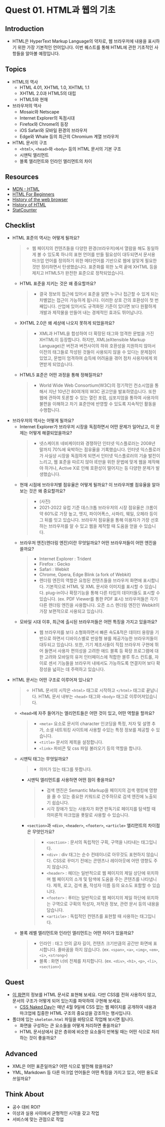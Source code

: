 # Quest 01. HTML과 웹의 기초

## Introduction

- HTML은 HyperText Markup Language의 약자로, 웹 브라우저에 내용을 표시하기 위한 가장 기본적인 언어입니다. 이번 퀘스트를 통해 HTML에 관한 기초적인 사항들을 알아볼 예정입니다.

## Topics

- HTML의 역사
  - HTML 4.01, XHTML 1.0, XHTML 1.1
  - XHTML 2.0과 HTML5의 대립
  - HTML5와 현재
- 브라우저의 역사
  - Mosaic와 Netscape
  - Internet Explorer의 독점시대
  - Firefox와 Chrome의 등장
  - iOS Safari와 모바일 환경의 브라우저
  - Edge와 Whale 등의 최근의 Chromium 계열 브라우저
- HTML 문서의 구조
  - `<html>`, `<head>`와 `<body>` 등의 HTML 문서의 기본 구조
  - 시맨틱 엘리먼트
  - 블록 엘리먼트와 인라인 엘리먼트의 차이

## Resources

- [MDN - HTML](https://developer.mozilla.org/ko/docs/Web/HTML)
- [HTML For Beginners](https://html.com/)
- [History of the web browser](https://en.wikipedia.org/wiki/History_of_the_web_browser)
- [History of HTML](https://en.wikipedia.org/wiki/HTML)
- [StatCounter](https://gs.statcounter.com/)

## Checklist

- HTML 표준의 역사는 어떻게 될까요?
  > - 웹 페이지의 컨텐츠들을 다양한 환경(브라우저)에서 열람을 해도 동일하게 볼 수 있도록 하나의 표현 언어를 만들 필요성이 대두되면서 문서용 마크업 언어를 정의하기 위한 메타언어를 기반으로 웹에 알맞게 필요한 것만 정리하면서 탄생했습니다. 표준화를 위한 노력 끝에 XHTML 등을 제치고 HTML5가 완전한 표준으로 정착되었습니다.
  - HTML 표준을 지키는 것은 왜 중요할까요?
    > - 결국 정보의 접근에 있어서 표준을 알면 누구나 접근할 수 있게 되는 차별없는 접근이 가능하게 됩니다. 이러한 상호 간의 호환성이 첫 번째입니다. 산업에 있어서도 규격화된 기준이 있다면 보다 원활하게 개발과 제작물을 만들어 내는 경제적인 효과도 뛰어납니다.
  - XHTML 2.0은 왜 세상에 나오지 못하게 되었을까요?
    > - XML과 HTML을 합성하여 더 확장된 태그와 엄격한 문법을 가진 XHTML이 등장합니다. 하지만, XML(eXtensible Markup Language)은 버전과 버전사이의 하위 호환성을 지원하지 않아서 이전의 태그들로 작성된 것들이 사용되지 않을 수 있다는 문제점이 있었고, 문법이 엄격하여 습득에 어려움을 겪어 점차 사용자에게 외면받게 되었습니다.
  - HTML5 표준은 어떤 과정을 통해 정해질까요?
    > - World Wide Web Consortium(W3C)의 정기적인 컨소시엄을 통해서 지난 10년간 80여개의 W3C 권고안을 발표하였습니다. 또한 웹에 관하여 토론할 수 있는 열린 포럼, 심포지엄을 통하여 사용자의 불편을 이해하고 차기 표준안에 반영할 수 있도록 지속적인 활동을 수행합니다.
- 브라우저의 역사는 어떻게 될까요?
  - Internet Explorer가 브라우저 시장을 독점하면서 어떤 문제가 일어났고, 이 문제는 어떻게 해결되었을까요?
    > - 넷스케이프 네비케이터와 경쟁하던 인터넷 익스플로러는 2008년 말까지 70%에 육박하는 점유율을 기록했습니다. 인터넷 익스플로러가 사실상 시장을 독점하게 되면서 인터넷 익스플로러의 기술 발전이 느리고, 웹 표준을 따르지 않아 IE만을 위한 문법에 맞게 웹을 제작해야 하거나, Active X로 인해 호환성이 떨어지는 등 다양한 문제가 발생했습니다.
  - 현재 시점에 브라우저별 점유율은 어떻게 될까요? 이 브라우저별 점유율을 알아보는 것은 왜 중요할까요?
    > - (사진)
    > - 2021-2022 유럽 기준 데스크톱 브라우저의 시장 점유율은 크롬이 약 60%로 가장 높고, 엣지, 파이어폭스, 사파리, 웨일, 오페라 등이 그 뒤를 잇고 있습니다. 브라우저 점유율을 통해 이용자가 가장 선호하는 브라우저를 알 수 있고 웹을 제작할 때 도움을 얻을 수 있습니다.
  - 브라우저 엔진(렌더링 엔진)이란 무엇일까요? 어떤 브라우저들이 어떤 엔진을 쓸까요?
    > - Internet Explorer : Trident
    > - Firefox : Gecko
    > - Safari : Webkit
    > - Chrome, Opera, Edge Blink (a fork of Webkit)
    > - 렌더링 엔진의 역할은 요청된 컨텐츠들을 브라우저 화면에 표시합니다. 기본적으로 HTML 및 XML 문서와 이미지를 표시할 수 있습니다. plug-in이나 확장기능을 통해 다른 타입의 데이터들도 표시할 수 있습니다. (ex. PDF Viewer를 통한 PDF 표시) 브라우저들은 각기 다른 렌더링 엔진을 사용합니다. 오픈 소스 렌더링 엔진인 Webkit이 가장 보편적으로 사용되고 있습니다.
  - 모바일 시대 이후, 최근에 출시된 브라우저들은 어떤 특징을 가지고 있을까요?
    > - 웹 브라우저를 보다 소형화하면서 빠른 속도&적은 데이터 용량을 기반으로 하면서 디바이스별로 반응형 뷰를 제공가능한 브라우저들이 대두되고 있습니다. 또한, 기기 제조사들이 직접 브라우저 구현에 뛰어 들면서 사용자 편의성을 고려한 애드 블록 등 확장 프로그램에 대한 고려와 모바일의 유저 인터페이스에 적합한 블루 투스 컨트롤, 자이로 센서 기능들을 브라우저 내에서도 가능하도록 연결지어 보다 확장성을 넓히는 데 주력하고 있습니다.
- HTML 문서는 어떤 구조로 이루어져 있나요?
  > - HTML 문서의 시작은 `<html>` 태그로 시작하고 `</html>` 태그로 끝납니다. HTML 문서 내부는 `<head>` 태그와 `<body>` 태그로 이루어져있습니다.
  - `<head>`에 자주 들어가는 엘리먼트들은 어떤 것이 있고, 어떤 역할을 할까요?
    > - `<meta>` 요소로 문서의 character 인코딩을 특정, 저자 및 설명 추가, 소셜 네트워킹 사이트에 사용할 수있는 특정 정보를 제공할 수 있습니다.
    > - `<title>` 문서의 제목을 설정합니다.
    > - `<link>` 파비콘 및 css 파일 불러오기 등의 역할을 합니다.
  - 시맨틱 태그는 무엇일까요?
    > - 의미가 있는 태그를 뜻합니다.
    - 시맨틱 엘리먼트를 사용하면 어떤 점이 좋을까요?
      > - 검색 엔진은 Semantic Markup을 페이지의 검색 랭킹에 영향을 줄 수 있는 중요한 키워드로 간주하므로 검색 엔진에 노출되기 쉽습니다.
      > - 시각 장애가 있는 사용자가 화면 판독기로 페이지를 탐색할 때 의미론적 마크업을 푯말로 사용할 수 있습니다.
    - `<section>`과 `<div>`, `<header>`, `<footer>`, `<article>` 엘리먼트의 차이점은 무엇인가요?
      > - `<section>` : 문서의 독립적인 구획, 구역을 나타내는 태그입니다.
      > - `<div>` : div 태그는 순수 컨테이너로 아무것도 표현하지 않습니다. CSS로 꾸미기 전에는 콘텐츠나 레이아웃에 어떤 영향도 주지 않습니다.
      > - `<header>` : 헤더는 일반적으로 웹 페이지의 제일 상단에 위치하며 웹 페이지의 소개 및 탐색에 도움을 주는 콘텐츠를 나타냅니다. 제목, 로고, 검색 폼, 작성자 이름 등의 요소도 포함할 수 있습니다.
      > - `<footer>` : 푸터는 일반적으로 웹 페이지의 제일 하단에 위치하는 구역으로 구획의 작성자, 저작권 정보, 관련 문서 등의 내용을 담습니다.
      > - `<article>` : 독립적인 컨텐츠를 표현할 때 사용하는 태그입니다.
  - 블록 레벨 엘리먼트와 인라인 엘리먼트는 어떤 차이가 있을까요?
    > - 인라인 : 태그 안의 글자 길이, 컨텐츠 크기만큼의 공간만 화면에 표시합니다. 줄바꿈을 하지 않습니다. (ex. `<span>`, `<a>`, `<img>`, `<em>`, `<i>`, `<strong>`)
    > - 블록 : 화면 너비 전체를 차지합니다. (ex. `<div>`, `<h1>`, `<p>`, `<li>`, `<section>`)

## Quest

- [이 화면](screen.png)의 정보를 HTML 문서로 표현해 보세요. 다만 CSS를 전혀 사용하지 않고, 문서의 구조가 어떻게 되어 있는지를 파악하여 구현해 보세요.
  - [CSS Naked Day](https://css-naked-day.github.io/)는 매년 4월 9일에 CSS 없는 웹 페이지를 공개하여 내용과 마크업에 집중한 HTML 구조의 중요성을 강조하는 행사입니다.
- 폴더에 있는 `skeleton.html` 파일을 바탕으로 작업해 보시면 됩니다.
  - 화면을 구성하는 큰 요소들을 어떻게 처리하면 좋을까요?
  - HTML 문서상에서 같은 층위에 비슷한 요소들이 반복될 때는 어떤 식으로 처리하는 것이 좋을까요?

## Advanced

- XML은 어떤 표준일까요? 어떤 식으로 발전해 왔을까요?
- YML, Markdown 등 다른 마크업 언어들은 어떤 특징을 가지고 있고, 어떤 용도로 쓰일까요?

## Think About

- 공수 대비 ROI?
- 이상과 실용 사이에서 균형적인 시각을 갖고 작업
- 서비스에 맞는 관점으로 작업
